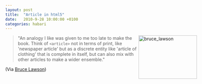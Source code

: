 ```yaml
---
layout: post
title:  "Article in html5"
date:   2010-9-28 10:00:00 +0100
categories: habari
---
```

<img src="http://wnas.nl/user/files/qa__bruce_lawson_20100928084859.jpg" alt="bruce_lawson" title="qa__bruce_lawson.jpg" border="0" width="184" height="138" style="float:right;margin-right:-100px;" /><blockquote><p>"An analogy I like was given to me too late to make the book. Think of <code>&#60;article&#62;</code> not in terms of print, like 'newspaper article' but as a discrete entity like 'article of clothing' that is complete in itself, but can also mix with other articles to make a wider ensemble."</p></blockquote>

<p>(Via <a href="http://www.peachpit.com/articles/article.aspx?p=1629150">Bruce Lawson</a>)</p>
